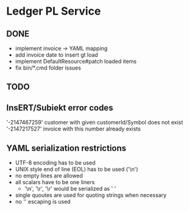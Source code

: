 # Ledger PL Service

## DONE
* implement invoice -> YAML mapping
* add invoice date to insert gt load
* implement DefaultResource#patch loaded items
* fix bin/*.cmd folder issues

## TODO

## InsERT/Subiekt error codes
'-2147467259' customer with given customerId/Symbol does not exist
'-2147217527' invoice with this number already exists

## YAML serialization restrictions
* UTF-8 encoding has to be used
* UNIX style end of line (EOL) has to be used ('\n')
* no empty lines are allowed
* all scalars have to be one liners
    - '\n', '\r', '\r' would be serialized as ' '
* single quoutes are used for quoting strings when necessary
* no '\' escaping is used